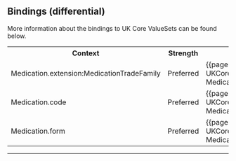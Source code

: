 ## Bindings (differential)

More information about the bindings to UK Core ValueSets can be found below.

<table class="assets" title="Bindings list">
<tr>
<th class="width30">Context</th>
<th class="width20">Strength</th>
<th class="width50">Link</th>
</tr>
<tr>
<td>Medication.extension:MedicationTradeFamily</td>
<td>Preferred</td>
<td>{{pagelink:ValueSet-UKCore-MedicationTradeFamily}}</td>
</tr>
<tr>
<td>Medication.code</td>
<td>Preferred</td>
<td>{{pagelink:ValueSet-UKCore-MedicationCode}}</td>
</tr>
<tr>
<td>Medication.form</td>
<td>Preferred</td>
<td>{{pagelink:ValueSet-UKCore-MedicationForm}}</td>
</tr>
</table>


---